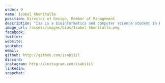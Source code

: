 ```yaml
---
order: 9
name: Isabel Abonitalla
position: Director of Design, Member of Management
description: "Isa is a bioinformatics and computer science student in Hunter College, NY. She believes in providing accessible STEM education, especially to under-served women and minorities. One day, she hopes to see more WOC in the tech industry and positions of power because they didn't experience the discrimination and lack of representation that she had gone through herself--because being one of only a handful women in upper level classes or hackathons can be quite discouraging! At HAX, she leads the design team in maintaining the branding and providing and improving upon content and other documentation; she also supports the management team in delegating tasks, organizing long-term goals, and coordinating the members throughout HAX. In her free time, she actively participates in her campus' clubs and student government, enjoys binge-watching TV shows and consuming too much fast food."
image_url: /assets/images/bios/Isabel Abonitalla.png
facebook: 
twitter: 
website: 
youtube: 
email: 
github: http://github.com/isabiiil
discord: 
instagram: http://instagram.com/isabiiil
linkedin: 
snapchat: 
---
```

